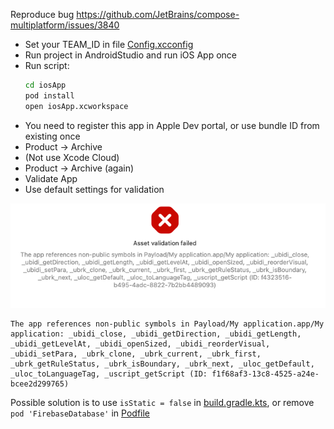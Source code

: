 Reproduce bug https://github.com/JetBrains/compose-multiplatform/issues/3840

 - Set your TEAM_ID in file [Config.xcconfig](iosApp%2FConfiguration%2FConfig.xcconfig)
 - Run project in AndroidStudio and run iOS App once
 - Run script:
    ```bash
    cd iosApp
    pod install
    open iosApp.xcworkspace
    ```
 - You need to register this app in Apple Dev portal, or use bundle ID from existing once
 - Product -> Archive
 - (Not use Xcode Cloud)
 - Product -> Archive (again)
 - Validate App 
 - Use default settings for validation

![img.png](img.png)

```
The app references non-public symbols in Payload/My application.app/My application: _ubidi_close, _ubidi_getDirection, _ubidi_getLength, _ubidi_getLevelAt, _ubidi_openSized, _ubidi_reorderVisual, _ubidi_setPara, _ubrk_clone, _ubrk_current, _ubrk_first, _ubrk_getRuleStatus, _ubrk_isBoundary, _ubrk_next, _uloc_getDefault, _uloc_toLanguageTag, _uscript_getScript (ID: f1f68af3-13c8-4525-a24e-bcee2d299765)
```

Possible solution is to use `isStatic = false` in [build.gradle.kts](shared%2Fbuild.gradle.kts), or remove `pod 'FirebaseDatabase'` in [Podfile](iosApp%2FPodfile) 
